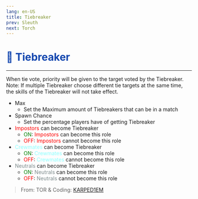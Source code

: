 ```yaml
---
lang: en-US
title: Tiebreaker
prev: Sleuth
next: Torch
---
```


# <font color=#1447af>👔 <b>Tiebreaker</b></font> <Badge text="Helpful" type="tip" vertical="middle"/>

***

When tie vote, priority will be given to the target voted by the Tiebreaker. Note: If multiple Tiebreaker choose different tie targets at the same time, the skills of the Tiebreaker will not take effect.

- Max
  - Set the Maximum amount of Tiebreakers that can be in a match
- Spawn Chance
  - Set the percentage players have of getting Tiebreaker
- <font color=red>Impostors</font> can become Tiebreaker
  - <font color=green>ON</font>: <font color=red>Impostors</font> can become this role
  - <font color=red>OFF</font>: <font color=red>Impostors</font> cannot become this role
- <font color=#8cffff>Crewmates</font> can become Tiebreaker
  - <font color=green>ON</font>: <font color=#8cffff>Crewmates</font> can become this role
  - <font color=red>OFF</font>: <font color=#8cffff>Crewmates</font> cannot become this role
- <font color=#7f8c8d>Neutrals</font> can become Tiebreaker
  - <font color=green>ON</font>: <font color=#7f8c8d>Neutrals</font> can become this role
  - <font color=red>OFF</font>: <font color=#7f8c8d>Neutrals</font> cannot become this role

> From: TOR & Coding: [KARPED1EM](https://github.com/KARPED1EM)
